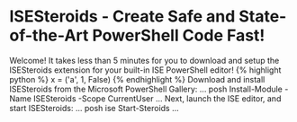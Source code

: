 # ISESteroids - Create Safe and State-of-the-Art PowerShell Code Fast!

Welcome! It takes less than 5 minutes for you to download and setup the ISESteroids extension for your built-in ISE PowerShell editor!
{% highlight python %}
x = ('a', 1, False)
{% endhighlight %}
Download and install ISESteroids from the Microsoft PowerShell Gallery:
... posh
Install-Module -Name ISESteroids -Scope CurrentUser
...
Next, launch the ISE editor, and start ISESteroids:
... posh
ise
Start-Steroids
...
